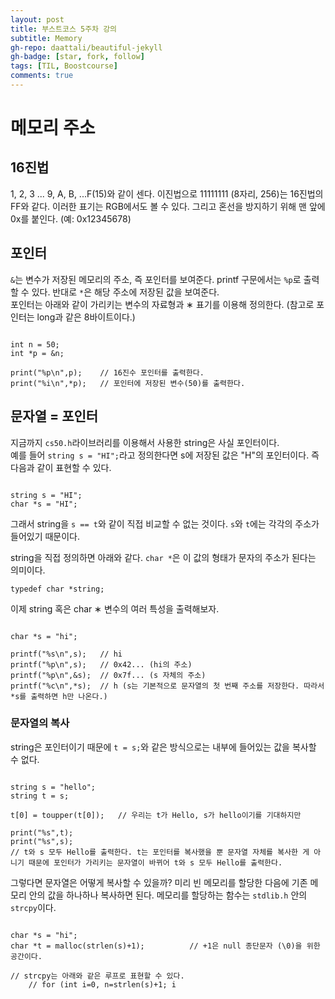 ```yaml
---
layout: post
title: 부스트코스 5주차 강의
subtitle: Memory
gh-repo: daattali/beautiful-jekyll
gh-badge: [star, fork, follow]
tags: [TIL, Boostcourse]
comments: true
---
```


# 메모리 주소
## 16진법
1, 2, 3 ... 9, A, B, ...F(15)와 같이 센다. 이진법으로 11111111 (8자리, 256)는 16진법의 FF와 같다. 이러한 표기는 RGB에서도 볼 수 있다. 
그리고 혼선을 방지하기 위해 맨 앞에 0x를 붙인다. (예: 0x12345678)

## 포인터
<code>&</code>는 변수가 저장된 메모리의 주소, 즉 포인터를 보여준다. printf 구문에서는 <code>%p</code>로 출력할 수 있다. 
반대로 <code>*</code>은 해당 주소에 저장된 값을 보여준다.  
포인터는 아래와 같이 가리키는 변수의 자료형과 &#8727; 표기를 이용해 정의한다. (참고로 포인터는 long과 같은 8바이트이다.)
<pre><code>
int n = 50;
int *p = &n;

print("%p\n",p);    // 16진수 포인터를 출력한다.
print("%i\n",*p);   // 포인터에 저장된 변수(50)를 출력한다.
</code></pre>

## 문자열 = 포인터
지금까지 <code>cs50.h</code>라이브러리를 이용해서 사용한 string은 사실 포인터이다.  
예를 들어 <code>string s = "HI";</code>라고 정의한다면 s에 저장된 값은 "H"의 포인터이다. 
즉 다음과 같이 표현할 수 있다.
<pre><code>
string s = "HI";
char *s = "HI";
</code></pre>
그래서 string을 <code>s == t</code>와 같이 직접 비교할 수 없는 것이다. <code>s</code>와 <code>t</code>에는 각각의 주소가 들어있기 때문이다.

string을 직접 정의하면 아래와 같다. <code>char *</code>은 이 값의 형태가 문자의 주소가 된다는 의미이다.
<pre><code>typedef char *string;</code></pre> 

이제 string 혹은 char &#8727; 변수의 여러 특성을 출력해보자.
<pre><code>
char *s = "hi";

printf("%s\n",s);   // hi
printf("%p\n",s);   // 0x42... (hi의 주소)
printf("%p\n",&s);  // 0x7f... (s 자체의 주소)
printf("%c\n",*s);  // h (s는 기본적으로 문자열의 첫 번째 주소를 저장한다. 따라서 *s를 출력하면 h만 나온다.)
</code></pre>

### 문자열의 복사
string은 포인터이기 때문에 <code>t = s;</code>와 같은 방식으로는 내부에 들어있는 값을 복사할 수 없다.
<pre><code>
string s = "hello";
string t = s;

t[0] = toupper(t[0]);   // 우리는 t가 Hello, s가 hello이기를 기대하지만

print("%s",t);
print("%s",s);      
// t와 s 모두 Hello를 출력한다. t는 포인터를 복사했을 뿐 문자열 자체를 복사한 게 아니기 때문에 포인터가 가리키는 문자열이 바뀌어 t와 s 모두 Hello를 출력한다.
</code></pre>

그렇다면 문자열은 어떻게 복사할 수 있을까? 미리 빈 메모리를 할당한 다음에 기존 메모리 안의 값을 하나하나 복사하면 된다. 
메모리를 할당하는 함수는 <code>stdlib.h</code> 안의 <code>strcpy</code>이다.
<pre><code>
char *s = "hi";
char *t = malloc(strlen(s)+1);          // +1은 null 종단문자 (\0)을 위한 공간이다.

// strcpy는 아래와 같은 루프로 표현할 수 있다. 
    // for (int i=0, n=strlen(s)+1; i<n; i++) 
    // {
    //     t[i] = s[i];
    // }

strcpy(t, s);

t[0] = toupper(t[0]);

printf("%s\n",s);   // hi
printf("%s\n",t);   // Hi
</code></pre>